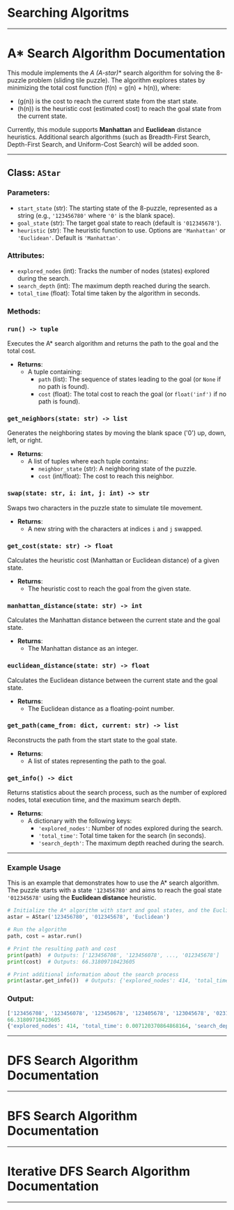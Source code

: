 # Searching Algoritms
---

# A* Search Algorithm Documentation

This module implements the *A (A-star)** search algorithm for solving the 8-puzzle problem (sliding tile puzzle). The algorithm explores states by minimizing the total cost function \(f(n) = g(n) + h(n)\), where:

- \(g(n)\) is the cost to reach the current state from the start state.
- \(h(n)\) is the heuristic cost (estimated cost) to reach the goal state from the current state.

Currently, this module supports **Manhattan** and **Euclidean** distance heuristics. Additional search algorithms (such as Breadth-First Search, Depth-First Search, and Uniform-Cost Search) will be added soon.

---

## Class: `AStar`

### Parameters:

- `start_state` (str): The starting state of the 8-puzzle, represented as a string (e.g., `'123456780'` where `'0'` is the blank space).
- `goal_state` (str): The target goal state to reach (default is `'012345678'`).
- `heuristic` (str): The heuristic function to use. Options are `'Manhattan'` or `'Euclidean'`. Default is `'Manhattan'`.

### Attributes:

- `explored_nodes` (int): Tracks the number of nodes (states) explored during the search.
- `search_depth` (int): The maximum depth reached during the search.
- `total_time` (float): Total time taken by the algorithm in seconds.

### Methods:

### `run() -> tuple`

Executes the A* search algorithm and returns the path to the goal and the total cost.

- **Returns**:
    - A tuple containing:
        - `path` (list): The sequence of states leading to the goal (or `None` if no path is found).
        - `cost` (float): The total cost to reach the goal (or `float('inf')` if no path is found).

### `get_neighbors(state: str) -> list`

Generates the neighboring states by moving the blank space ('0') up, down, left, or right.

- **Returns**:
    - A list of tuples where each tuple contains:
        - `neighbor_state` (str): A neighboring state of the puzzle.
        - `cost` (int/float): The cost to reach this neighbor.

### `swap(state: str, i: int, j: int) -> str`

Swaps two characters in the puzzle state to simulate tile movement.

- **Returns**:
    - A new string with the characters at indices `i` and `j` swapped.

### `get_cost(state: str) -> float`

Calculates the heuristic cost (Manhattan or Euclidean distance) of a given state.

- **Returns**:
    - The heuristic cost to reach the goal from the given state.

### `manhattan_distance(state: str) -> int`

Calculates the Manhattan distance between the current state and the goal state.

- **Returns**:
    - The Manhattan distance as an integer.

### `euclidean_distance(state: str) -> float`

Calculates the Euclidean distance between the current state and the goal state.

- **Returns**:
    - The Euclidean distance as a floating-point number.

### `get_path(came_from: dict, current: str) -> list`

Reconstructs the path from the start state to the goal state.

- **Returns**:
    - A list of states representing the path to the goal.

### `get_info() -> dict`

Returns statistics about the search process, such as the number of explored nodes, total execution time, and the maximum search depth.

- **Returns**:
    - A dictionary with the following keys:
        - `'explored_nodes'`: Number of nodes explored during the search.
        - `'total_time'`: Total time taken for the search (in seconds).
        - `'search_depth'`: The maximum depth reached during the search.

---

### Example Usage

This is an example that demonstrates how to use the A* search algorithm. The puzzle starts with a state `'123456780'` and aims to reach the goal state `'012345678'` using the **Euclidean distance** heuristic.

```python
# Initialize the A* algorithm with start and goal states, and the Euclidean heuristic
astar = AStar('123456780', '012345678', 'Euclidean')

# Run the algorithm
path, cost = astar.run()

# Print the resulting path and cost
print(path)  # Outputs: ['123456708', '123456078', ..., '012345678']
print(cost)  # Outputs: 66.31809710423605

# Print additional information about the search process
print(astar.get_info())  # Outputs: {'explored_nodes': 414, 'total_time': 0.007120370864868164, 'search_depth': 793}

```

### Output:

```python
['123456708', '123456078', '123450678', '123405678', '123045678', '023145678', '203145678', '230145678', '231045678', '031245678', '301245678', '310245678', '312045678', '012345678']
66.31809710423605
{'explored_nodes': 414, 'total_time': 0.007120370864868164, 'search_depth': 793}

```

---

# DFS Search Algorithm Documentation

---

# BFS Search Algorithm Documentation

---

# Iterative DFS Search Algorithm Documentation

---